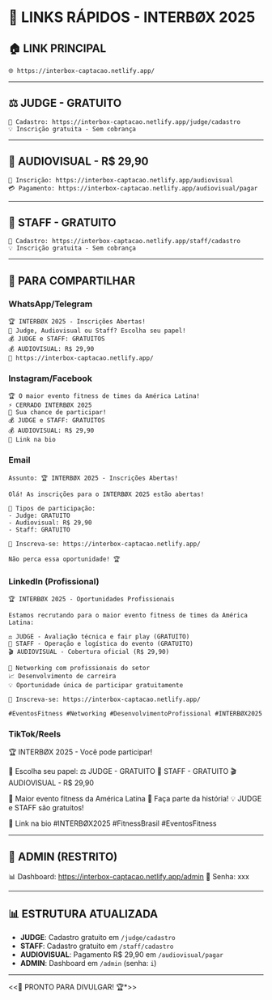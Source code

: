 # 🔗 LINKS RÁPIDOS - INTERBØX 2025

## 🏠 **LINK PRINCIPAL**
```
🌐 https://interbox-captacao.netlify.app/
```

---

## ⚖️ **JUDGE - GRATUITO**
```
📝 Cadastro: https://interbox-captacao.netlify.app/judge/cadastro
💡 Inscrição gratuita - Sem cobrança
```

---

## 📸 **AUDIOVISUAL - R$ 29,90**
```
📝 Inscrição: https://interbox-captacao.netlify.app/audiovisual
💳 Pagamento: https://interbox-captacao.netlify.app/audiovisual/pagar
```

---

## 👥 **STAFF - GRATUITO**
```
📝 Cadastro: https://interbox-captacao.netlify.app/staff/cadastro
💡 Inscrição gratuita - Sem cobrança
```

---

## 📱 **PARA COMPARTILHAR**

### **WhatsApp/Telegram**
```
🏆 INTERBØX 2025 - Inscrições Abertas!
🎯 Judge, Audiovisual ou Staff? Escolha seu papel!
💰 JUDGE e STAFF: GRATUITOS
💰 AUDIOVISUAL: R$ 29,90
🔗 https://interbox-captacao.netlify.app/
```

### **Instagram/Facebook**
```
🏆 O maior evento fitness de times da América Latina!
⚡ CERRADO INTERBØX 2025
🎯 Sua chance de participar!
💰 JUDGE e STAFF: GRATUITOS
💰 AUDIOVISUAL: R$ 29,90
🔗 Link na bio
```

### **Email**
```
Assunto: 🏆 INTERBØX 2025 - Inscrições Abertas!

Olá! As inscrições para o INTERBØX 2025 estão abertas!

🎯 Tipos de participação:
- Judge: GRATUITO
- Audiovisual: R$ 29,90  
- Staff: GRATUITO

🔗 Inscreva-se: https://interbox-captacao.netlify.app/

Não perca essa oportunidade! 🏆
```

### **LinkedIn (Profissional)**
```
🏆 INTERBØX 2025 - Oportunidades Profissionais

Estamos recrutando para o maior evento fitness de times da América Latina:

⚖️ JUDGE - Avaliação técnica e fair play (GRATUITO)
👥 STAFF - Operação e logística do evento (GRATUITO)
🎬 AUDIOVISUAL - Cobertura oficial (R$ 29,90)

🌟 Networking com profissionais do setor
📈 Desenvolvimento de carreira
💡 Oportunidade única de participar gratuitamente

🔗 Inscreva-se: https://interbox-captacao.netlify.app/

#EventosFitness #Networking #DesenvolvimentoProfissional #INTERBØX2025
```

### **TikTok/Reels**

🏆 INTERBØX 2025 - Você pode participar!

🎯 Escolha seu papel:
⚖️ JUDGE - GRATUITO
👥 STAFF - GRATUITO
🎬 AUDIOVISUAL - R$ 29,90

💪 Maior evento fitness da América Latina
🌟 Faça parte da história!
💡 JUDGE e STAFF são gratuitos!

🔗 Link na bio
#INTERBØX2025 #FitnessBrasil #EventosFitness


---

## 🔐 **ADMIN (RESTRITO)**

📊 Dashboard: https://interbox-captacao.netlify.app/admin
🔑 Senha: xxx


---

## 📊 **ESTRUTURA ATUALIZADA**

- **JUDGE**: Cadastro gratuito em `/judge/cadastro`
- **STAFF**: Cadastro gratuito em `/staff/cadastro`  
- **AUDIOVISUAL**: Pagamento R$ 29,90 em `/audiovisual/pagar`
- **ADMIN**: Dashboard em `/admin` (senha: `i`)

---

<<🚀 PRONTO PARA DIVULGAR! 🏆*>>
